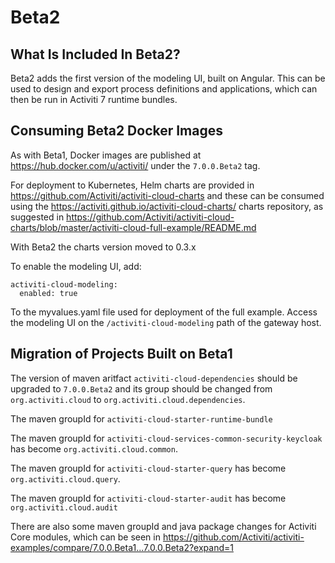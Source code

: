# Beta2

## What Is Included In Beta2?

Beta2 adds the first version of the modeling UI, built on Angular. This can be used to design and export process definitions and applications, which can then be run in Activiti 7 runtime bundles.

## Consuming Beta2 Docker Images

As with Beta1, Docker images are published at https://hub.docker.com/u/activiti/ under the `7.0.0.Beta2` tag.

For deployment to Kubernetes, Helm charts are provided in https://github.com/Activiti/activiti-cloud-charts and these can be consumed using the https://activiti.github.io/activiti-cloud-charts/ charts repository, as suggested in https://github.com/Activiti/activiti-cloud-charts/blob/master/activiti-cloud-full-example/README.md

With Beta2 the charts version moved to 0.3.x

To enable the modeling UI, add:

```
activiti-cloud-modeling:
  enabled: true
```

To the myvalues.yaml file used for deployment of the full example. Access the modeling UI on the `/activiti-cloud-modeling` path of the gateway host.

## Migration of Projects Built on Beta1

The version of maven aritfact `activiti-cloud-dependencies` should be upgraded to `7.0.0.Beta2` and its group should be changed from `org.activiti.cloud` to `org.activiti.cloud.dependencies`.

The maven groupId for `activiti-cloud-starter-runtime-bundle`

The maven groupId for `activiti-cloud-services-common-security-keycloak` has become `org.activiti.cloud.common`.

The maven groupId for `activiti-cloud-starter-query` has become `org.activiti.cloud.query`.

The maven groupId for `activiti-cloud-starter-audit` has become `org.activiti.cloud.audit`

There are also some maven groupId and java package changes for Activiti Core modules, which can be seen in https://github.com/Activiti/activiti-examples/compare/7.0.0.Beta1...7.0.0.Beta2?expand=1
